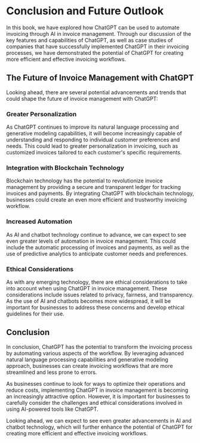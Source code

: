 Conclusion and Future Outlook
===================================================================================

In this book, we have explored how ChatGPT can be used to automate invoicing through AI in invoice management. Through our discussion of the key features and capabilities of ChatGPT, as well as case studies of companies that have successfully implemented ChatGPT in their invoicing processes, we have demonstrated the potential of ChatGPT for creating more efficient and effective invoicing workflows.

The Future of Invoice Management with ChatGPT
---------------------------------------------

Looking ahead, there are several potential advancements and trends that could shape the future of invoice management with ChatGPT:

### Greater Personalization

As ChatGPT continues to improve its natural language processing and generative modeling capabilities, it will become increasingly capable of understanding and responding to individual customer preferences and needs. This could lead to greater personalization in invoicing, such as customized invoices tailored to each customer's specific requirements.

### Integration with Blockchain Technology

Blockchain technology has the potential to revolutionize invoice management by providing a secure and transparent ledger for tracking invoices and payments. By integrating ChatGPT with blockchain technology, businesses could create an even more efficient and trustworthy invoicing workflow.

### Increased Automation

As AI and chatbot technology continue to advance, we can expect to see even greater levels of automation in invoice management. This could include the automatic processing of invoices and payments, as well as the use of predictive analytics to anticipate customer needs and preferences.

### Ethical Considerations

As with any emerging technology, there are ethical considerations to take into account when using ChatGPT in invoice management. These considerations include issues related to privacy, fairness, and transparency. As the use of AI and chatbots becomes more widespread, it will be important for businesses to address these concerns and develop ethical guidelines for their use.

Conclusion
----------

In conclusion, ChatGPT has the potential to transform the invoicing process by automating various aspects of the workflow. By leveraging advanced natural language processing capabilities and generative modeling approach, businesses can create invoicing workflows that are more streamlined and less prone to errors.

As businesses continue to look for ways to optimize their operations and reduce costs, implementing ChatGPT in invoice management is becoming an increasingly attractive option. However, it is important for businesses to carefully consider the challenges and ethical considerations involved in using AI-powered tools like ChatGPT.

Looking ahead, we can expect to see even greater advancements in AI and chatbot technology, which will further enhance the potential of ChatGPT for creating more efficient and effective invoicing workflows.
